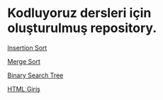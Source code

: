 # Kodluyoruz dersleri için oluşturulmuş repository.

[Insertion Sort](https://github.com/Yemrekayaa/Kodluyoruz/tree/main/insertionsort)

[Merge Sort](https://github.com/Yemrekayaa/Kodluyoruz/tree/main/mergesort)

[Binary Search Tree](https://github.com/Yemrekayaa/Kodluyoruz/tree/main/binarysearchtree)

[HTML Giriş](https://github.com/Yemrekayaa/Kodluyoruz/tree/main/htmlgiris)